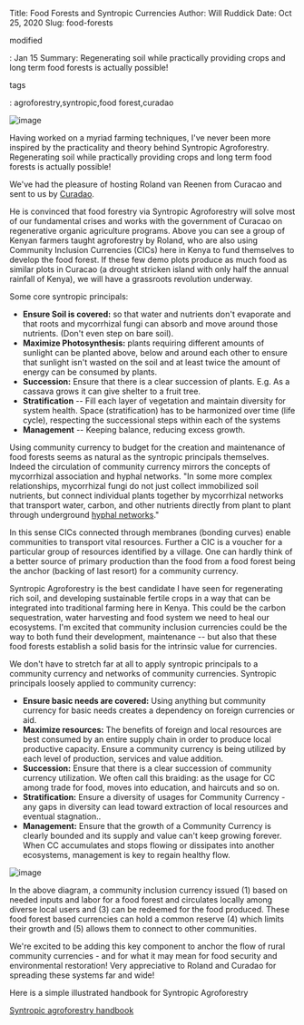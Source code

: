Title: Food Forests and Syntropic Currencies
Author: Will Ruddick
Date: Oct 25, 2020
Slug: food-forests

modified

: Jan 15
Summary: Regenerating soil while practically providing crops and long term
food forests is actually possible!

tags

: agroforestry,syntropic,food forest,curadao

![image](images/blog/food-forests1.webp)

Having worked on a myriad farming techniques, I've never been more
inspired by the practicality and theory behind Syntropic Agroforestry.
Regenerating soil while practically providing crops and long term food
forests is actually possible!

We've had the pleasure of hosting Roland van Reenen from Curacao and
sent to us by
[Curadao](https://twitter.com/Cura_DAO/status/1315367411042877450?s=20).

He is convinced that food forestry via Syntropic Agroforestry will solve
most of our fundamental crises and works with the government of Curacao
on regenerative organic agriculture programs. Above you can see a group
of Kenyan farmers taught agroforestry by Roland, who are also using
Community Inclusion Currencies (CICs) here in Kenya to fund themselves
to develop the food forest. If these few demo plots produce as much food
as similar plots in Curacao (a drought stricken island with only half
the annual rainfall of Kenya), we will have a grassroots revolution
underway.

Some core syntropic principals:

- **Ensure Soil is covered:** so that water and nutrients don't
  evaporate and that roots and mycorrhizal fungi can absorb and move
  around those nutrients. (Don't even step on bare soil).
- **Maximize Photosynthesis:** plants requiring different amounts of
  sunlight can be planted above, below and around each other to ensure
  that sunlight isn't wasted on the soil and at least twice the amount
  of energy can be consumed by plants.
- **Succession:** Ensure that there is a clear succession of plants.
  E.g. As a cassava grows it can give shelter to a fruit tree.
- **Stratification** -- Fill each layer of vegetation and maintain
  diversity for system health. Space (stratification) has to be
  harmonized over time (life cycle), respecting the successional steps
  within each of the systems
- **Management** -- Keeping balance, reducing excess growth.

Using community currency to budget for the creation and maintenance of
food forests seems as natural as the syntropic principals themselves.
Indeed the circulation of community currency mirrors the concepts of
mycorrhizal association and hyphal networks. "In some more complex
relationships, mycorrhizal fungi do not just collect immobilized soil
nutrients, but connect individual plants together by mycorrhizal
networks that transport water, carbon, and other nutrients directly from
plant to plant through underground [hyphal
networks](https://en.wikipedia.org/wiki/Mycorrhiza#cite_note-Simard2012-35)."

In this sense CICs connected through membranes (bonding curves) enable
communities to transport vital resources. Further a CIC is a voucher for
a particular group of resources identified by a village. One can hardly
think of a better source of primary production than the food from a food
forest being the anchor (backing of last resort) for a community
currency.

Syntropic Agroforestry is the best candidate I have seen for
regenerating rich soil, and developing sustainable fertile crops in a
way that can be integrated into traditional farming here in Kenya. This
could be the carbon sequestration, water harvesting and food system we
need to heal our ecosystems. I'm excited that community inclusion
currencies could be the way to both fund their development, maintenance
-- but also that these food forests establish a solid basis for the
intrinsic value for currencies.

We don't have to stretch far at all to apply syntropic principals to a
community currency and networks of community currencies. Syntropic
principals loosely applied to community currency:

- **Ensure basic needs are covered:** Using anything but community
  currency for basic needs creates a dependency on foreign currencies
  or aid.
- **Maximize resources:** The benefits of foreign and local resources
  are best consumed by an entire supply chain in order to produce
  local productive capacity. Ensure a community currency is being
  utilized by each level of production, services and value addition.
- **Succession:** Ensure that there is a clear succession of community
  currency utilization. We often call this braiding: as the usage for
  CC among trade for food, moves into education, and haircuts and so
  on.
- **Stratification:** Ensure a diversity of usages for Community
  Currency - any gaps in diversity can lead toward extraction of local
  resources and eventual stagnation..
- **Management:** Ensure that the growth of a Community Currency is
  clearly bounded and its supply and value can't keep growing forever.
  When CC accumulates and stops flowing or dissipates into another
  ecosystems, management is key to regain healthy flow.

![image](images/blog/food-forests113.webp)

In the above diagram, a community inclusion currency issued (1) based on
needed inputs and labor for a food forest and circulates locally among
diverse local users and (3) can be redeemed for the food produced. These
food forest based currencies can hold a common reserve (4) which limits
their growth and (5) allows them to connect to other communities.

We're excited to be adding this key component to anchor the flow of
rural community currencies - and for what it may mean for food security
and environmental restoration! Very appreciative to Roland and Curadao
for spreading these systems far and wide!

Here is a simple illustrated handbook for Syntropic Agroforestry

<a class="pdf-download" href="pdfs-downloadable/Syntropic agroforestry handbook.pdf"
           download="Syntropic agroforestry handbook">Syntropic agroforestry handbook</a>
